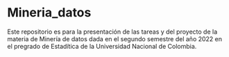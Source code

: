 # Mineria_datos

Este repositorio es para la presentación de las tareas y del proyecto de la materia de Minería de datos dada en el segundo semestre del año 2022 en el pregrado de Estadítica de la Universidad Nacional de Colombia.
